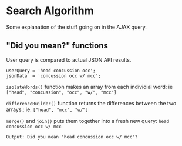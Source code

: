 # Search Algorithm 
Some explanation of the stuff going on in the AJAX query. 

## "Did you mean?" functions

User query is compared to actual JSON API results. 

```
userQuery = 'head concussion occ';
jsonData  = 'concussion occ w/ mcc';

```
`isolateWords()` function makes an array from each individial word: ie `["head", "concussion", "occ", "w/", "mcc"]`

`differenceBuilder()` function returns the differences between the two arrays.: ie. `["head", "mcc", "w/"]`

`merge()` and `join()` puts them together into a fresh new query: `head concussion occ w/ mcc` 

```
Output: Did you mean "head concussion occ w/ mcc"?
```


